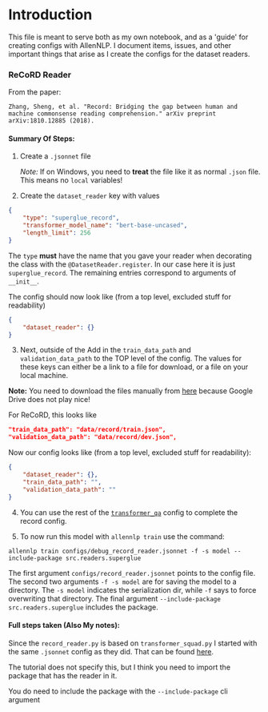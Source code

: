 # Introduction

This file is meant to serve both as my own notebook, and as a 'guide' for creating configs with 
AllenNLP. I document items, issues, and other important things that arise as I create the configs 
for the dataset readers.

### ReCoRD Reader

From the paper:

```
Zhang, Sheng, et al. "Record: Bridging the gap between human and machine commonsense reading comprehension." arXiv preprint arXiv:1810.12885 (2018).
```

#### Summary Of Steps:

1. Create a `.jsonnet` file 

    *Note:* If on Windows, you need to **treat** the file like it as normal `.json` file. This means no `local` variables!

2. Create the `dataset_reader` key with values
```json
{
    "type": "superglue_record",
    "transformer_model_name": "bert-base-uncased",
    "length_limit": 256
}
```  
The `type` **must** have the name that you gave your reader when decorating the class with the 
`@DatasetReader.register`. In our case here it is just `superglue_record`. The remaining entries 
correspond to arguments of `__init__`.

The config should now look like (from a top level, excluded stuff for readability)
```json
{
    "dataset_reader": {}
}
```

3. Next, outside of the Add in the `train_data_path` and `validation_data_path` to the TOP level of 
the config. The values for these keys can either be a link to a file for download, or a file on your 
local machine. 

**Note:** You need to download the files manually from [here](https://sheng-z.github.io/ReCoRD-explorer/) because Google Drive does not play nice!

For ReCoRD, this looks like
```json
"train_data_path": "data/record/train.json",
"validation_data_path": "data/record/dev.json",
```

Now our config looks like (from a top level, excluded stuff for readability):

```json
{
    "dataset_reader": {},
    "train_data_path": "",
    "validation_data_path": ""
}
```

4. You can use the rest of the [`transformer_qa`](
https://github.com/allenai/allennlp-models/blob/main/training_config/rc/transformer_qa.jsonnet)
config to complete the record config. 

5. To now run this model with `allennlp train` use the command:
```commandline
allennlp train configs/debug_record_reader.jsonnet -f -s model --include-package src.readers.superglue
```
The first argument `configs/record_reader.jsonnet` points to the config file. The second two 
arguments `-f -s model` are for saving the model to a directory. The `-s model` indicates the 
serialization dir, while `-f` says to force overwriting that directory. The final argument 
`--include-package src.readers.superglue` includes the package.

#### Full steps taken (Also My notes): 

Since the `record_reader.py` is based on `transformer_squad.py` I started with the same `.jsonnet` 
config as they did. That can be found 
[here](https://github.com/allenai/allennlp-models/blob/main/training_config/rc/transformer_qa.jsonnet).

The tutorial does not specify this, but I think you need to import the package that has the reader 
in it.

You do need to include the package with the `--include-package` cli argument